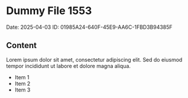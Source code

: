 # Dummy File 1553

Date: 2025-04-03
ID: 01985A24-640F-45E9-AA6C-1FBD3B94385F

## Content

Lorem ipsum dolor sit amet, consectetur adipiscing elit.
Sed do eiusmod tempor incididunt ut labore et dolore magna aliqua.

* Item 1
* Item 2
* Item 3

